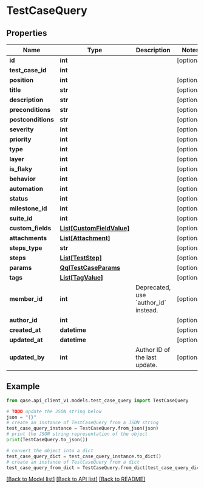 # TestCaseQuery


## Properties

Name | Type | Description | Notes
------------ | ------------- | ------------- | -------------
**id** | **int** |  | [optional] 
**test_case_id** | **int** |  | 
**position** | **int** |  | [optional] 
**title** | **str** |  | [optional] 
**description** | **str** |  | [optional] 
**preconditions** | **str** |  | [optional] 
**postconditions** | **str** |  | [optional] 
**severity** | **int** |  | [optional] 
**priority** | **int** |  | [optional] 
**type** | **int** |  | [optional] 
**layer** | **int** |  | [optional] 
**is_flaky** | **int** |  | [optional] 
**behavior** | **int** |  | [optional] 
**automation** | **int** |  | [optional] 
**status** | **int** |  | [optional] 
**milestone_id** | **int** |  | [optional] 
**suite_id** | **int** |  | [optional] 
**custom_fields** | [**List[CustomFieldValue]**](CustomFieldValue.md) |  | [optional] 
**attachments** | [**List[Attachment]**](Attachment.md) |  | [optional] 
**steps_type** | **str** |  | [optional] 
**steps** | [**List[TestStep]**](TestStep.md) |  | [optional] 
**params** | [**QqlTestCaseParams**](QqlTestCaseParams.md) |  | [optional] 
**tags** | [**List[TagValue]**](TagValue.md) |  | [optional] 
**member_id** | **int** | Deprecated, use &#x60;author_id&#x60; instead. | [optional] 
**author_id** | **int** |  | [optional] 
**created_at** | **datetime** |  | [optional] 
**updated_at** | **datetime** |  | [optional] 
**updated_by** | **int** | Author ID of the last update. | [optional] 

## Example

```python
from qase.api_client_v1.models.test_case_query import TestCaseQuery

# TODO update the JSON string below
json = "{}"
# create an instance of TestCaseQuery from a JSON string
test_case_query_instance = TestCaseQuery.from_json(json)
# print the JSON string representation of the object
print(TestCaseQuery.to_json())

# convert the object into a dict
test_case_query_dict = test_case_query_instance.to_dict()
# create an instance of TestCaseQuery from a dict
test_case_query_from_dict = TestCaseQuery.from_dict(test_case_query_dict)
```
[[Back to Model list]](../README.md#documentation-for-models) [[Back to API list]](../README.md#documentation-for-api-endpoints) [[Back to README]](../README.md)


